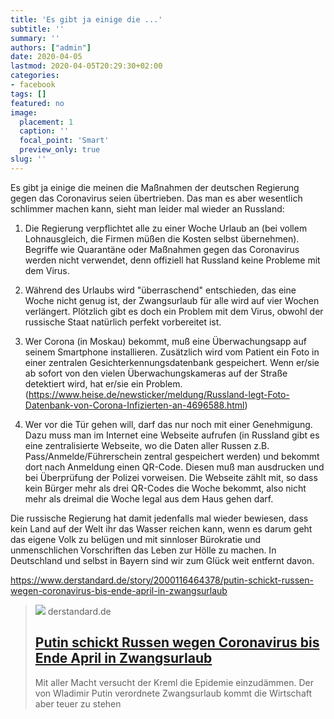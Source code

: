 ```yaml
---
title: 'Es gibt ja einige die ...'
subtitle: ''
summary: ''
authors: ["admin"]
date: 2020-04-05
lastmod: 2020-04-05T20:29:30+02:00
categories:
- facebook
tags: []
featured: no
image:
  placement: 1
  caption: ''
  focal_point: 'Smart'
  preview_only: true
slug: ''
---
```

Es gibt ja einige die meinen die Maßnahmen der deutschen Regierung gegen das Coronavirus seien übertrieben. Das man es aber wesentlich schlimmer machen kann, sieht man leider mal wieder an Russland: 

1. Die Regierung verpflichtet alle zu einer Woche Urlaub an (bei vollem Lohnausgleich, die Firmen müßen die Kosten selbst übernehmen). Begriffe wie Quarantäne oder Maßnahmen gegen das Coronavirus werden nicht verwendet, denn offiziell hat Russland keine Probleme mit dem Virus. 

2. Während des Urlaubs wird "überraschend" entschieden, das eine Woche nicht genug ist, der Zwangsurlaub für alle wird auf vier Wochen verlängert. Plötzlich gibt es doch ein Problem mit dem Virus, obwohl der russische Staat natürlich perfekt vorbereitet ist. 

3. Wer Corona (in Moskau) bekommt, muß eine Überwachungsapp auf seinem Smartphone installieren. Zusätzlich wird vom Patient ein Foto in einer zentralen Gesichterkennungsdatenbank gespeichert. Wenn er/sie ab sofort von den vielen Überwachungskameras auf der Straße detektiert wird, hat er/sie ein Problem. (https://www.heise.de/newsticker/meldung/Russland-legt-Foto-Datenbank-von-Corona-Infizierten-an-4696588.html)

4. Wer vor die Tür gehen will, darf das nur noch mit einer Genehmigung. Dazu muss man im Internet eine Webseite aufrufen (in Russland gibt es eine zentralisierte Webseite, wo die Daten aller Russen z.B. Pass/Anmelde/Führerschein zentral gespeichert werden) und bekommt dort nach Anmeldung einen QR-Code. Diesen muß man ausdrucken und bei Überprüfung der Polizei vorweisen. Die Webseite zählt mit, so dass kein Bürger mehr als drei QR-Codes die Woche bekommt, also nicht mehr als dreimal die Woche legal aus dem Haus gehen darf. 

Die russische Regierung hat damit jedenfalls mal wieder bewiesen, dass kein Land auf der Welt ihr das Wasser reichen kann, wenn es darum geht das eigene Volk zu belügen und mit sinnloser Bürokratie und  unmenschlichen Vorschriften das Leben zur Hölle zu machen. In Deutschland und selbst in Bayern sind wir zum Glück weit entfernt davon. 

https://www.derstandard.de/story/2000116464378/putin-schickt-russen-wegen-coronavirus-bis-ende-april-in-zwangsurlaub
> [![](https://i.ds.at/7D70TQ/rs:fill:1200:600/plain/2020/04/02/putin.jpg)](https://www.derstandard.de/story/2000116464378/putin-schickt-russen-wegen-coronavirus-bis-ende-april-in-zwangsurlaub)
> derstandard.de
> ## [Putin schickt Russen wegen Coronavirus bis Ende April in Zwangsurlaub](https://www.derstandard.de/story/2000116464378/putin-schickt-russen-wegen-coronavirus-bis-ende-april-in-zwangsurlaub)
>
>Mit aller Macht versucht der Kreml die Epidemie einzudämmen. Der von Wladimir Putin verordnete Zwangsurlaub kommt die Wirtschaft aber teuer zu stehen

